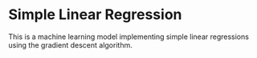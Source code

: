 # Simple Linear Regression


This is a machine learning model implementing simple linear regressions using the gradient descent algorithm.
